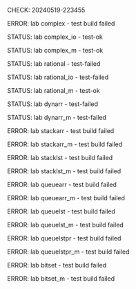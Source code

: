 CHECK: 20240519-223455
ERROR: lab complex - test build failed
STATUS: lab complex_io - test-ok
STATUS: lab complex_m - test-ok
STATUS: lab rational - test-failed
STATUS: lab rational_io - test-failed
STATUS: lab rational_m - test-ok
STATUS: lab dynarr - test-failed
STATUS: lab dynarr_m - test-failed
ERROR: lab stackarr - test build failed
ERROR: lab stackarr_m - test build failed
ERROR: lab stacklst - test build failed
ERROR: lab stacklst_m - test build failed
ERROR: lab queuearr - test build failed
ERROR: lab queuearr_m - test build failed
ERROR: lab queuelst - test build failed
ERROR: lab queuelst_m - test build failed
ERROR: lab queuelstpr - test build failed
ERROR: lab queuelstpr_m - test build failed
ERROR: lab bitset - test build failed
ERROR: lab bitset_m - test build failed
